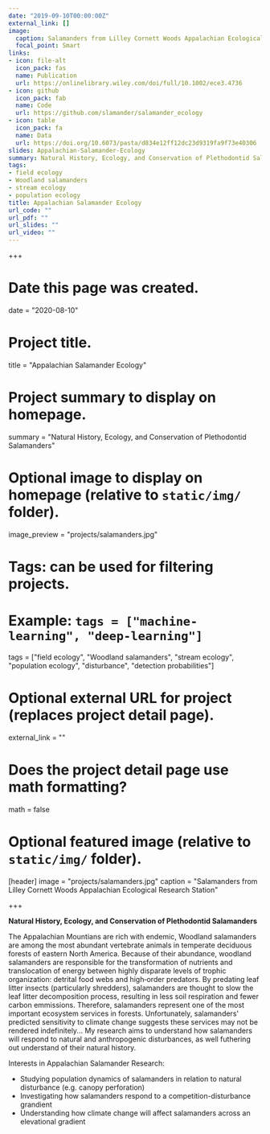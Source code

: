 ```yaml
---
date: "2019-09-10T00:00:00Z"
external_link: []
image:
  caption: Salamanders from Lilley Cornett Woods Appalachian Ecological Research Station.
  focal_point: Smart
links:
- icon: file-alt
  icon_pack: fas
  name: Publication
  url: https://onlinelibrary.wiley.com/doi/full/10.1002/ece3.4736
- icon: github
  icon_pack: fab
  name: Code
  url: https://github.com/slamander/salamander_ecology
- icon: table
  icon_pack: fa
  name: Data
  url: https://doi.org/10.6073/pasta/d834e12ff12dc23d9319fa9f73e40306
slides: Appalachian-Salamander-Ecology
summary: Natural History, Ecology, and Conservation of Plethodontid Salamanders.
tags:
- field ecology
- Woodland salamanders
- stream ecology
- population ecology
title: Appalachian Salamander Ecology
url_code: ""
url_pdf: ""
url_slides: ""
url_video: ""
---
```


+++
# Date this page was created.
date = "2020-08-10"

# Project title.
title = "Appalachian Salamander Ecology"

# Project summary to display on homepage.
summary = "Natural History, Ecology, and Conservation of Plethodontid Salamanders"

# Optional image to display on homepage (relative to `static/img/` folder).
image_preview = "projects/salamanders.jpg"

# Tags: can be used for filtering projects.
# Example: `tags = ["machine-learning", "deep-learning"]`
tags = ["field ecology", "Woodland salamanders", "stream ecology", "population ecology", "disturbance", "detection probabilities"]

# Optional external URL for project (replaces project detail page).
external_link = ""

# Does the project detail page use math formatting?
math = false

# Optional featured image (relative to `static/img/` folder).
[header]
image = "projects/salamanders.jpg"
caption = "Salamanders from Lilley Cornett Woods Appalachian Ecological Research Station"

+++

**Natural History, Ecology, and Conservation of Plethodontid Salamanders**

The Appalachian Mountians are rich with endemic, Woodland salamanders are among the most abundant vertebrate animals in temperate deciduous forests of eastern North America. Because of their abundance, woodland salamanders are responsible for the transformation of nutrients and translocation of energy between highly disparate levels of trophic organization: detrital food webs and high‐order predators. By predating leaf litter insects (particularly shredders), salamanders are thought to slow the leaf litter decomposition process, resulting in less soil respiration and fewer carbon emmissions. Therefore, salamanders represent one of the most important ecosystem services in forests. Unfortunately, salamanders' predicted sensitivity to climate change suggests these services may not be rendered indefinitely... My research aims to understand how salamanders will respond to natural and anthropogenic disturbances, as well futhering out understand of their natural history. 

Interests in Appalachian Salamander Research:

* Studying population dynamics of salamanders in relation to natural disturbance (e.g. canopy perforation)
* Investigating how salamanders respond to a competition-disturbance grandient 
* Understanding how climate change will affect salamanders across an elevational gradient

